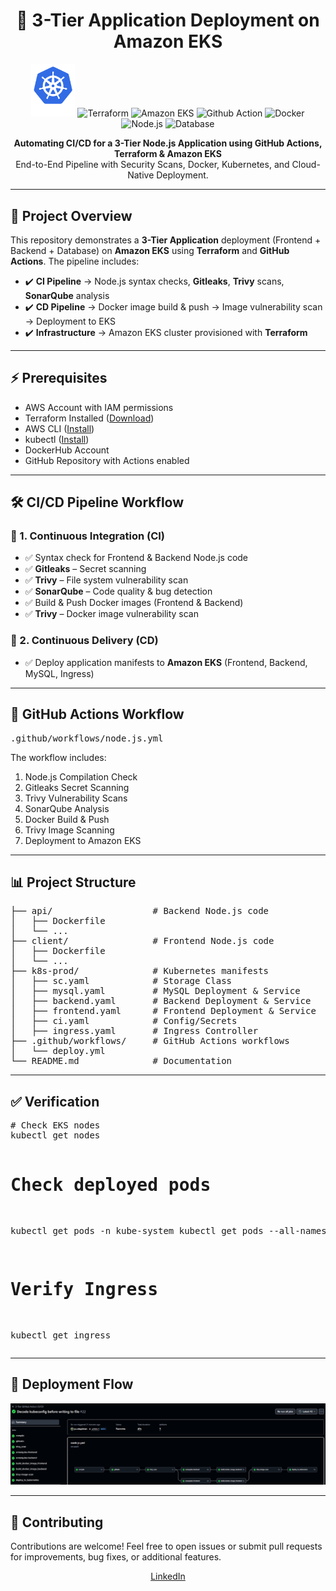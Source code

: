<h1 align="center">🚀 3-Tier Application Deployment on Amazon EKS</h1>

<p align="center">
  <img src="https://raw.githubusercontent.com/cncf/artwork/master/projects/kubernetes/icon/color/kubernetes-icon-color.svg" alt="Kubernetes" width="70"/>
  <img src="https://www.svgrepo.com/show/448253/terraform.svg" alt="Terraform" width="70"/>
  <img src="https://icon.icepanel.io/AWS/svg/Containers/EKS-Cloud.svg" alt="Amazon EKS" width="70"/>
  <img src="https://raw.githubusercontent.com/gilbarbara/logos/de2c1f96ff6e74ea7ea979b43202e8d4b863c655/logos/github-actions.svg" alt="Github Action" width="70"/>
  <img src="https://www.svgrepo.com/show/448221/docker.svg" alt="Docker" width="70"/>
  <img src="https://www.svgrepo.com/show/452075/node-js.svg" alt="Node.js" width="70"/>
  <img src="https://www.svgrepo.com/show/331761/sql-database-sql-azure.svg" alt="Database" width="70"/>
</p>

<p align="center">
  <b>Automating CI/CD for a 3-Tier Node.js Application using GitHub Actions, Terraform & Amazon EKS</b><br>
  End-to-End Pipeline with Security Scans, Docker, Kubernetes, and Cloud-Native Deployment.
</p>

<hr>

<h2>📌 Project Overview</h2>
<p>
This repository demonstrates a <b>3-Tier Application</b> deployment (Frontend + Backend + Database) on <b>Amazon EKS</b> using <b>Terraform</b> and <b>GitHub Actions</b>.  
The pipeline includes:
</p>
<ul>
  <li>✔️ <b>CI Pipeline</b> → Node.js syntax checks, <b>Gitleaks</b>, <b>Trivy</b> scans, <b>SonarQube</b> analysis</li>
  <li>✔️ <b>CD Pipeline</b> → Docker image build & push → Image vulnerability scan → Deployment to EKS</li>
  <li>✔️ <b>Infrastructure</b> → Amazon EKS cluster provisioned with <b>Terraform</b></li>
</ul>

<hr>

<h2>⚡ Prerequisites</h2>
<ul>
  <li>AWS Account with IAM permissions</li>
  <li>Terraform Installed (<a href="https://developer.hashicorp.com/terraform/downloads">Download</a>)</li>
  <li>AWS CLI (<a href="https://docs.aws.amazon.com/cli/latest/userguide/getting-started-install.html">Install</a>)</li>
  <li>kubectl (<a href="https://kubernetes.io/docs/tasks/tools/">Install</a>)</li>
  <li>DockerHub Account</li>
  <li>GitHub Repository with Actions enabled</li>
</ul>

<hr>

<h2>🛠️ CI/CD Pipeline Workflow</h2>

<h3>🔹 1. Continuous Integration (CI)</h3>
<ul>
  <li>✅ Syntax check for Frontend & Backend Node.js code</li>
  <li>✅ <b>Gitleaks</b> – Secret scanning</li>
  <li>✅ <b>Trivy</b> – File system vulnerability scan</li>
  <li>✅ <b>SonarQube</b> – Code quality & bug detection</li>
  <li>✅ Build & Push Docker images (Frontend & Backend)</li>
  <li>✅ <b>Trivy</b> – Docker image vulnerability scan</li>
</ul>

<h3>🔹 2. Continuous Delivery (CD)</h3>
<ul>
  <li>✅ Deploy application manifests to <b>Amazon EKS</b> (Frontend, Backend, MySQL, Ingress)</li>
</ul>

<hr>

<h2>🚀 GitHub Actions Workflow</h2>
<pre>
.github/workflows/node.js.yml
</pre>

<p>The workflow includes:</p>
<ol>
  <li>Node.js Compilation Check</li>
  <li>Gitleaks Secret Scanning</li>
  <li>Trivy Vulnerability Scans</li>
  <li>SonarQube Analysis</li>
  <li>Docker Build & Push</li>
  <li>Trivy Image Scanning</li>
  <li>Deployment to Amazon EKS</li>
</ol>

<hr>

<h2>📊 Project Structure</h2>
<pre>
├── api/                   # Backend Node.js code
│   ├── Dockerfile
│   └── ...
├── client/                # Frontend Node.js code
│   ├── Dockerfile
│   └── ...
├── k8s-prod/              # Kubernetes manifests
│   ├── sc.yaml            # Storage Class
│   ├── mysql.yaml         # MySQL Deployment & Service
│   ├── backend.yaml       # Backend Deployment & Service
│   ├── frontend.yaml      # Frontend Deployment & Service
│   ├── ci.yaml            # Config/Secrets
│   ├── ingress.yaml       # Ingress Controller
├── .github/workflows/     # GitHub Actions workflows
│   └── deploy.yml
└── README.md              # Documentation
</pre>

<hr>

<h2>✅ Verification</h2>
<pre>
# Check EKS nodes
kubectl get nodes

# Check deployed pods
kubectl get pods -n kube-system
kubectl get pods --all-namespaces

# Verify Ingress
kubectl get ingress
</pre>

<hr>

<h2>📌 Deployment Flow</h2>
<p align="center">
  <img src="https://raw.githubusercontent.com/p-udaykiran/3-Tier-GitHub-Actions-Project/refs/heads/main/client/public/workflow.png" alt="Pipeline Diagram"/>
</p>

<hr>

<h2>🙌 Contributing</h2>
<p>
Contributions are welcome! Feel free to open issues or submit pull requests for improvements, bug fixes, or additional features.
</p>
<p align="center"> <a href="https://www.linkedin.com/in/udaykiran-pagidimari-30275725a/">LinkedIn</a>
</p>
